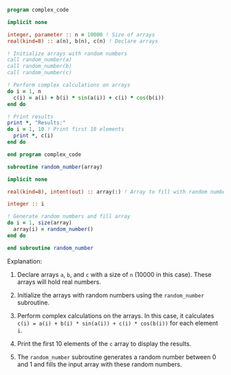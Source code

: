 ```fortran
program complex_code

implicit none

integer, parameter :: n = 10000 ! Size of arrays
real(kind=8) :: a(n), b(n), c(n) ! Declare arrays

! Initialize arrays with random numbers
call random_number(a)
call random_number(b)
call random_number(c)

! Perform complex calculations on arrays
do i = 1, n
  c(i) = a(i) + b(i) * sin(a(i)) + c(i) * cos(b(i))
end do

! Print results
print *, "Results:"
do i = 1, 10 ! Print first 10 elements
  print *, c(i)
end do

end program complex_code

subroutine random_number(array)

implicit none

real(kind=8), intent(out) :: array(:) ! Array to fill with random numbers

integer :: i

! Generate random numbers and fill array
do i = 1, size(array)
  array(i) = random_number()
end do

end subroutine random_number
```

Explanation:

1. Declare arrays `a`, `b`, and `c` with a size of `n` (10000 in this case). These arrays will hold real numbers.

2. Initialize the arrays with random numbers using the `random_number` subroutine.

3. Perform complex calculations on the arrays. In this case, it calculates `c(i) = a(i) + b(i) * sin(a(i)) + c(i) * cos(b(i))` for each element `i`.

4. Print the first 10 elements of the `c` array to display the results.

5. The `random_number` subroutine generates a random number between 0 and 1 and fills the input array with these random numbers.